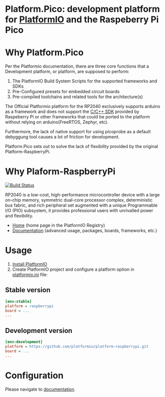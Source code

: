 # Platform.Pico: development platform for [PlatformIO](https://platformio.org) and the Raspeberry Pi Pico

# Why Platform.Pico

Per the Platformio documentation, there are three core functions that a Development platform, or platform, are supposed to perform:

1.  The PlatformIO Build System Scripts for the supported frameworks and SDKs
2. Pre-Configured presets for embedded circuit boards
3. Pre-compiled toolchains and related tools for the architecture(s)

The Official Platformio platform for the RP2040 exclusively supports arduino as a framework and does not support the [C/C++ SDK](https://github.com/raspberrypi/pico-sdk) provided by Raspeberry Pi or other frameworks that could be ported to the platform without relying on arduino(FreeRTOS, Zephyr, etc).

Furthermore, the lack of native support for using picoprobe as a default debyggung tool causes a lot of friction for development. 

Platform.Pico sets out to solve the lack of flexibility provided by the original Platform-RaspberryPi. 

# Why Plaform-RaspberryPi

[![Build Status](https://github.com/platformio/platform-raspberrypi/workflows/Examples/badge.svg)](https://github.com/dacoolinus/platform.pico/actions)

RP2040 is a low-cost, high-performance microcontroller device with a large on-chip memory, symmetric dual-core processor complex, deterministic bus fabric, and rich peripheral set augmented with a unique Programmable I/O (PIO) subsystem, it provides professional users with unrivalled power and flexibility.

* [Home](https://registry.platformio.org/platforms/platformio/raspberrypi) (home page in the PlatformIO Registry)
* [Documentation](https://docs.platformio.org/page/platforms/raspberrypi.html) (advanced usage, packages, boards, frameworks, etc.)

# Usage

1. [Install PlatformIO](https://platformio.org)
2. Create PlatformIO project and configure a platform option in [platformio.ini](https://docs.platformio.org/page/projectconf.html) file:

## Stable version

```ini
[env:stable]
platform = raspberrypi
board = ...
...
```

## Development version

```ini
[env:development]
platform = https://github.com/platformio/platform-raspberrypi.git
board = ...
...
```

# Configuration

Please navigate to [documentation](https://docs.platformio.org/page/platforms/raspberrypi.html).
